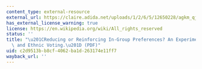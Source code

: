 ```yaml
---
content_type: external-resource
external_url: https://claire.adida.net/uploads/1/2/6/5/12650228/agkm_qjps_2017.pdf
has_external_license_warning: true
license: https://en.wikipedia.org/wiki/All_rights_reserved
status: ''
title: "\u201CReducing or Reinforcing In-Group Preferences? An Experiment on Information\
  \ and Ethnic Voting.\u201D (PDF)"
uid: c2d9513b-b8cf-4062-ba1d-263174e11ff7
wayback_url: ''
---
```

